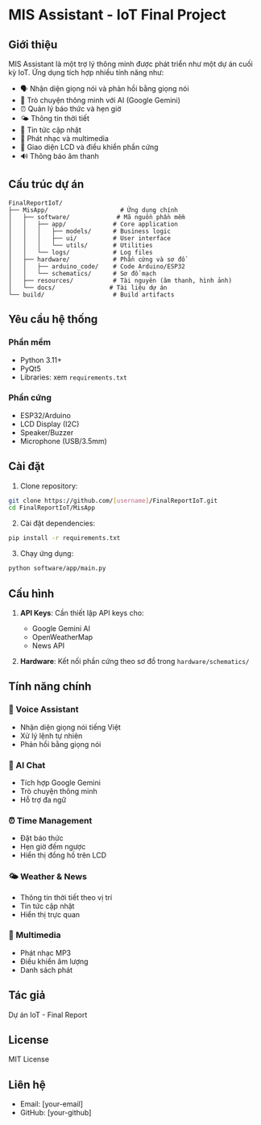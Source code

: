 # MIS Assistant - IoT Final Project

## Giới thiệu
MIS Assistant là một trợ lý thông minh được phát triển như một dự án cuối kỳ IoT. Ứng dụng tích hợp nhiều tính năng như:

- 🗣️ Nhận diện giọng nói và phản hồi bằng giọng nói
- 🤖 Trò chuyện thông minh với AI (Google Gemini)
- ⏰ Quản lý báo thức và hẹn giờ
- 🌤️ Thông tin thời tiết
- 📰 Tin tức cập nhật
- 🎵 Phát nhạc và multimedia
- 📱 Giao diện LCD và điều khiển phần cứng
- 🔊 Thông báo âm thanh

## Cấu trúc dự án

```
FinalReportIoT/
├── MisApp/                    # Ứng dụng chính
│   ├── software/             # Mã nguồn phần mềm
│   │   ├── app/             # Core application
│   │   │   ├── models/      # Business logic
│   │   │   ├── ui/          # User interface
│   │   │   └── utils/       # Utilities
│   │   └── logs/            # Log files
│   ├── hardware/            # Phần cứng và sơ đồ
│   │   ├── arduino_code/    # Code Arduino/ESP32
│   │   └── schematics/      # Sơ đồ mạch
│   ├── resources/           # Tài nguyên (âm thanh, hình ảnh)
│   └── docs/               # Tài liệu dự án
└── build/                   # Build artifacts
```

## Yêu cầu hệ thống

### Phần mềm
- Python 3.11+
- PyQt5
- Libraries: xem `requirements.txt`

### Phần cứng
- ESP32/Arduino
- LCD Display (I2C)
- Speaker/Buzzer
- Microphone (USB/3.5mm)

## Cài đặt

1. Clone repository:
```bash
git clone https://github.com/[username]/FinalReportIoT.git
cd FinalReportIoT/MisApp
```

2. Cài đặt dependencies:
```bash
pip install -r requirements.txt
```

3. Chạy ứng dụng:
```bash
python software/app/main.py
```

## Cấu hình

1. **API Keys**: Cần thiết lập API keys cho:
   - Google Gemini AI
   - OpenWeatherMap
   - News API

2. **Hardware**: Kết nối phần cứng theo sơ đồ trong `hardware/schematics/`

## Tính năng chính

### 🎤 Voice Assistant
- Nhận diện giọng nói tiếng Việt
- Xử lý lệnh tự nhiên
- Phản hồi bằng giọng nói

### 🤖 AI Chat
- Tích hợp Google Gemini
- Trò chuyện thông minh
- Hỗ trợ đa ngữ

### ⏰ Time Management
- Đặt báo thức
- Hẹn giờ đếm ngược
- Hiển thị đồng hồ trên LCD

### 🌤️ Weather & News
- Thông tin thời tiết theo vị trí
- Tin tức cập nhật
- Hiển thị trực quan

### 🎵 Multimedia
- Phát nhạc MP3
- Điều khiển âm lượng
- Danh sách phát

## Tác giả
Dự án IoT - Final Report

## License
MIT License

## Liên hệ
- Email: [your-email]
- GitHub: [your-github]
